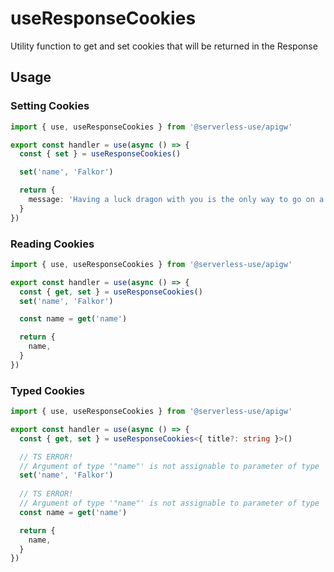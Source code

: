 # useResponseCookies
Utility function to get and set cookies that will be returned in the Response

<!-- ## Configuration -->

## Usage

### Setting Cookies
```ts
import { use, useResponseCookies } from '@serverless-use/apigw'

export const handler = use(async () => {
  const { set } = useResponseCookies()

  set('name', 'Falkor')

  return {
    message: 'Having a luck dragon with you is the only way to go on a quest.',
  }
})
```

### Reading Cookies 
```ts
import { use, useResponseCookies } from '@serverless-use/apigw'

export const handler = use(async () => {
  const { get, set } = useResponseCookies()
  set('name', 'Falkor')

  const name = get('name')

  return {
    name,
  }
})

```

### Typed Cookies
```ts
import { use, useResponseCookies } from '@serverless-use/apigw'

export const handler = use(async () => {
  const { get, set } = useResponseCookies<{ title?: string }>()

  // TS ERROR!
  // Argument of type '"name"' is not assignable to parameter of type '"title"'
  set('name', 'Falkor')
  
  // TS ERROR!
  // Argument of type '"name"' is not assignable to parameter of type '"title"'
  const name = get('name')

  return {
    name,
  }
})

```